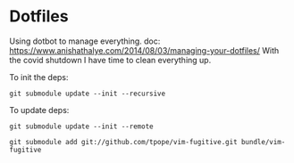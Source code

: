 # Dotfiles

Using dotbot to manage everything.
doc: https://www.anishathalye.com/2014/08/03/managing-your-dotfiles/
With the covid shutdown I have time to clean everything up.

To init the deps:
```
git submodule update --init --recursive
```

To update deps:
```
git submodule update --init --remote

git submodule add git://github.com/tpope/vim-fugitive.git bundle/vim-fugitive
```



